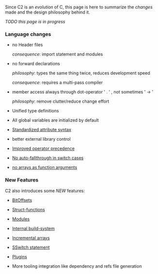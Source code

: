 
Since C2 is an _evolution_ of C, this page is here to summarize the
_changes_ made and the design philosophy behind it.

*TODO this page is in progress*


### Language changes

* no Header files

    _consequence_: import statement and modules

* no forward declarations

    _philosophy_: types the same thing twice, reduces development speed

    _consequence_: requires a multi-pass compiler

* member access always through dot-operator ' . ' , not sometimes ' -> '

    _philosophy_: remove clutter/reduce change effort

* Unified type definitions

* All global variables are initialized by default

* [Standardized attribute syntax](../language/attributes)

* better external library control

* [Improved operator precedence](../language/operators)

* [No auto-fallthrough in switch cases](../language/switch_statement/#auto-fallthrough)

* [no arrays as function arguments](../language/functions.md)

### New Features
C2 also introduces some *NEW* features:

* [BitOffsets](../language/bitoffsets)

* [Struct-functions](../language/struct_functions.md)

* [Modules](../language/modules)

* [Internal build-system](../build_system/intro)

* [Incremental arrays](../language/variables/#incremental-arrays)

* [SSwitch statement](../language/switch_statement/#sswitch-statement)

* [Plugins](../language/plugins.md)

* More tooling integration like dependency and refs file generation


